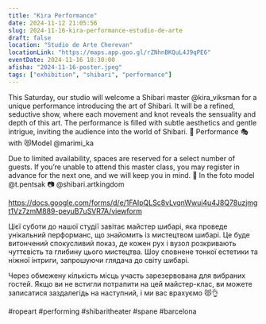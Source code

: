 ```yaml
---
title: "Kira Performance"
date: 2024-11-12 21:05:56
slug: 2024-11-16-kira-performance-estudio-de-arte
draft: false
location: "Studio de Arte Cherevan"
locationLink: "https://maps.app.goo.gl/rZNhnBKQuL4J9qPE6"
eventDate: 2024-11-16 18:30:00
afisha: "2024-11-16-poster.jpeg"
tags: ["exhibition", "shibari", "performance"]
---
```

This Saturday, our studio will welcome a Shibari master @kira_viksman for a unique performance introducing the art of Shibari.
It will be a refined, seductive show, where each movement and knot reveals the sensuality and depth of this art. 
The performance is filled with subtle aesthetics and gentle intrigue, inviting the audience into the world of Shibari.
👘 Performance 🎭 with 😻Model @marimi_ka

Due to limited availability, spaces are reserved for a select number of guests. 
If you’re unable to attend this master class, you may register in advance for the next one, and we will keep you in mind.
👘 In the foto model @t.pentsak
📷 @shibari.artkingdom

https://docs.google.com/forms/d/e/1FAIpQLSc8vLvqnWwui4u4J8Q78uzjmgt1Vz7zmM889-peyuB7uSVR7A/viewform

Цієї суботи до нашої студії завітає майстер шибарі, яка проведе унікальний перформанс, 
що знайомить із мистецтвом шибарі. Це буде витончений спокусливий показ, 
де кожен рух і вузол розкривають чуттєвість та глибину цього мистецтва. 
Шоу сповнене тонкої естетики та ніжної інтриги, запрошуючи глядача до світу шибарі.

Через обмежену кількість місць участь зарезервована для вибраних гостей. 
Якщо ви не встигли потрапити на цей майстер-клас, ви можете записатися заздалегідь на наступний, і ми вас врахуємо 😻👌

#ropeart #performing #shibaritheater #spane #barcelona
